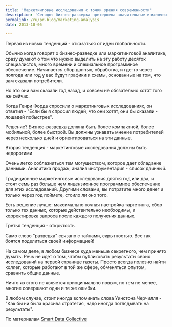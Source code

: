 ```yaml
---
title: 'Маркетинговые исследования с точки зрения современности'
description: 'Сегодня бизнес-разведка претерпела значительные изменения по сравнению с тем, что было 10, и даже 5 лет назад. Новые технологии создают новые условия, новые феномены потребительского поведения и способы их отслеживать. Первая из новых тенденций - отказаться от идеи глобальности.'
permalink: /ru/pr-blog/marketing-analysis
date: 2013-10-05

---
```


Первая из новых тенденций - отказаться от идеи глобальности.

Обычно когда говорят о бизнес-разведке или маркетинговой аналитике, сразу думают о том что нужно выделить на эту работу десяток специалистов, много времени и специальное программное обеспечение. Начинается сбор данных, обработка, и где-то через полгода или год у вас будут графики и схемы, основанные на том, что вам сказали потребители.

Но это они вам сказали год назад, и совсем не обязательно хотят того же сейчас.

Когда Генри Форда спросили о маркетинговых исследованиях, он ответил - "Если бы я спросил людей, что они хотят, они бы сказали - лошадей побыстрее".

Решение? Бизнес-разведка должна быть более компактной, более мобильной, более быстрой. Вы должны узнавать мнение потребителей через несколько дней и ориентироваться на эти данные.

Вторая тенденция - маркетинговые исследования должны быть недорогими

Очень легко соблазниться тем могуществом, которое дает обладание данными. Аналитика продаж, анализ инструментария - список длинный.

Традиционные маркетинговые исследования длятся год или два, и стоят семь раз больше чем лицензионное программное обеспечение для этих исследований. Другими словами, вы потратите много денег и только через год поймете, стоило ли оно того.

Есть решение лучше: максимально точная настройка таргетинга, сбор только тех данных, которые действительно необходимы, и корректировка запроса после каждого получения данных.

Третья тенденция - открытость

Само слово "разведка" связано с тайнами, скрытностью. Все так боятся поделиться своей информацией!

На самом деле, в любом бизнесе куда меньше секретного, чем принято думать. Речь не идет о том, чтобы публиковать результаты своих исследований на первой странице газеты. Просто всегда полезно найти коллег, которые работают в той же сфере, обменяться опытом, сравнить общие данные.

Ничто из этого не является принципиально новым, но тем не менее, многие совершают одни и те же ошибки.

В любом случае, стоит иногда вспоминать слова Уинстона Черчилля - "Как бы ни была красива стратегия, надо иногда поглядывать на результаты".

По материалам <a href="http://smartdatacollective.com/matillion/150351/3-secrets-successful-business-intelligence-strategy"> Smart Data Collective </a>

